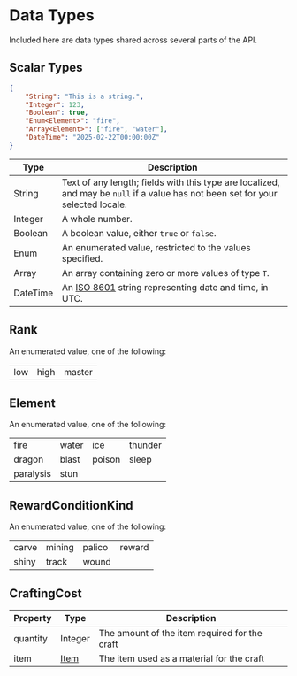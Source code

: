 # Data Types
Included here are data types shared across several parts of the API.

## Scalar Types
```json
{
    "String": "This is a string.",
    "Integer": 123,
    "Boolean": true,
    "Enum<Element>": "fire",
    "Array<Element>": ["fire", "water"],
    "DateTime": "2025-02-22T00:00:00Z"
}
```

|Type|Description|
|---|---|
|String|Text of any length; fields with this type are localized, and may be `null` if a value has not been set for your selected locale.|
|Integer|A whole number.|
|Boolean|A boolean value, either `true` or `false`.|
|Enum<T>|An enumerated value, restricted to the values specified.|
|Array<T>|An array containing zero or more values of type `T`.|
|DateTime|An [ISO 8601](https://en.wikipedia.org/wiki/ISO_8601#Combined_date_and_time_representations) string representing date and time, in UTC.|

## Rank
An enumerated value, one of the following:

||||
|-|-|-|
|low|high|master|

## Element
An enumerated value, one of the following:

|||||
|-|-|-|-|
|fire|water|ice|thunder|
|dragon|blast|poison|sleep|
|paralysis|stun|||

## RewardConditionKind
An enumerated value, one of the following:

|||||
|-|-|-|-|
|carve|mining|palico|reward|
|shiny|track|wound||

## CraftingCost
|Property|Type|Description|
|---|---|---|
|quantity|Integer|The amount of the item required for the craft|
|item|[Item](#items)|The item used as a material for the craft|